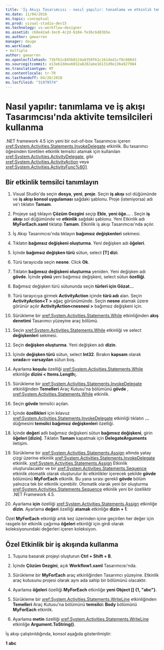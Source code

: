 ```yaml
---
title: 'İş Akışı Tasarımcısı - nasıl yapılır: tanımlama ve etkinlik temsilcileri kullanma'
ms.date: 11/04/2016
ms.topic: conceptual
ms.prod: visual-studio-dev15
ms.technology: vs-workflow-designer
ms.assetid: c68e42ad-3ec0-4c2d-b104-fe36c6d83b5e
ms.author: gewarren
manager: douge
ms.workload:
- multiple
author: gewarren
ms.openlocfilehash: 73bf61c845b0124a8350f61c161ded1cf0c80043
ms.sourcegitcommit: e13e61ddea6032a8282abe16131d9e136a927984
ms.translationtype: MT
ms.contentlocale: tr-TR
ms.lasthandoff: 04/26/2018
ms.locfileid: "31979574"
---
```

# <a name="how-to-define-and-consume-activity-delegates-in-the-workflow-designer"></a>Nasıl yapılır: tanımlama ve iş akışı Tasarımcısı'nda aktivite temsilcileri kullanma

.NET framework 4.5 için yeni bir out-of-box Tasarımcısı içeren <xref:System.Activities.Statements.InvokeDelegate> etkinlik. Bu tasarımcı öğesinden türetilen etkinlik temsilci atamak için kullanılan <xref:System.Activities.ActivityDelegate>, gibi <xref:System.Activities.ActivityAction> veya <xref:System.Activities.ActivityFunc%601>.

## <a name="define-an-activity-delegate"></a>Bir etkinlik temsilci tanımlayın

1.  Visual Studio'da seçin **dosya**, **yeni**, **proje**. Seçin **iş akışı** sol düğümünde ve **iş akışı konsol uygulaması** sağdaki şablonu. Proje (isteniyorsa) adı ve'ı tıklatın **Tamam**.

2.  Projeye sağ tıklayın **Çözüm Gezgini** seçip **Ekle**, **yeni öğe...** . Seçin **iş akışı** sol düğümünde ve **etkinlik** sağdaki şablonu. Yeni Etkinlik adı **MyForEach.xaml** tıklatıp **Tamam**. Etkinlik iş akışı Tasarımcısı'nda açılır.

3.  İş Akışı Tasarımcısı'nda tıklayın **bağımsız değişkenleri** sekmesi.

4.  Tıklatın **bağımsız değişkeni oluşturma**. Yeni değişken adı **öğeleri**.

5.  İçinde **bağımsız değişken türü** sütun, select **[T] dizi**.

6.  Türü tarayıcıda seçin **nesne**. Click **Ok**.

7.  Tıklatın **bağımsız değişkeni oluşturma** yeniden. Yeni değişken adı **gövde**. İçinde **yönü** yeni bağımsız değişkeni, select sütun **özelliği**.

8.  Bağımsız değişken türü sütununda seçin **türleri için Gözat...**

9. Türü tarayıcıya girmek **ActivityAction** içinde **türü adı** alan. Seçin **ActivityAction\<T >** ağaç görünümünde. Seçin **nesne** atamak üzere görünür açılır **ActivityAction\<nesnesi >** bağımsız değişkeni için.

10. Sürükleme bir <xref:System.Activities.Statements.While> etkinliğinden **akış denetimi** Tasarımcı yüzeyine araç bölümü.

11. Seçin <xref:System.Activities.Statements.While> etkinliği ve select **değişkenleri** sekmesi.

12. Seçin **değişken oluşturma**. Yeni değişken adı **dizin**.

13. İçinde **değişken türü** sütun, select **Int32**. Bırakın **kapsam** olarak **sırada**ve **varsayılan** sütun boş.

14. Ayarlama **koşulu** özelliği <xref:System.Activities.Statements.While> etkinliğe **dizini < Items.Length;**.

15. Sürükleme bir <xref:System.Activities.Statements.InvokeDelegate> etkinliğinden **Temelleri** Araç Kutusu'na bölümünü **gövde** , <xref:System.Activities.Statements.While> etkinlik.

16. Seçin **gövde** temsilci açılan.

17. İçinde **özellikleri** için kılavuz <xref:System.Activities.Statements.InvokeDelegate> etkinliği tıklatın **...**  düğmesini **temsilci bağımsız değişkenleri** özelliği.

18. İçinde **değeri** adlı bağımsız değişkeni sütun **bağımsız değişkeni**, girin **öğeleri [dizin]**. Tıklatın **Tamam** kapatmak için **DelegateArguments** iletişim.

19. Sürükleme bir <xref:System.Activities.Statements.Assign> altında yatay çizgi üzerine etkinlik <xref:System.Activities.Statements.InvokeDelegate> etkinlik. <xref:System.Activities.Statements.Assign> Etkinlik oluşturulacaktır ve bir <xref:System.Activities.Statements.Sequence> etkinlik otomatik olarak oluşturulur iki etkinlikler içerecek şekilde **gövde** bölümünü **MyForEach** etkinlik. Bu yana sırası gerekli **gövde** bölüm yalnızca tek bir etkinlik içerebilir. Otomatik olarak yeni bir oluşturma <xref:System.Activities.Statements.Sequence> etkinlik yeni bir özelliktir .NET Framework 4.5.

20. Ayarlama **için** özelliği <xref:System.Activities.Statements.Assign> etkinliğe **dizin**. Ayarlama **değeri** özelliği **atamak** etkinliğe **dizin + 1**.

 Özel **MyForEach** etkinliği artık kez üzerinden içine geçirilen her değer için rasgele bir etkinlik çağırma **öğeleri** etkinliği için girdi olarak koleksiyonundaki değerleri içeren koleksiyon.

## <a name="use-the-custom-activity-in-a-workflow"></a>Özel Etkinlik bir iş akışında kullanma

1.  Tuşuna basarak projeyi oluşturun **Ctrl + Shift + B**.

2.  İçinde **Çözüm Gezgini**, açık **Workflow1.xaml** Tasarımcısı'nda.

3.  Sürükleme bir **MyForEach** araç etkinliğinden Tasarımcı yüzeyine. Etkinlik araç kutusunu projesi olarak aynı ada sahip bir bölümünü olacaktır.

4.  Ayarlama **öğeleri** özelliği **MyForEach** etkinliğe **yeni Object [] {1, "abc"}**.

5.  Sürükleme bir <xref:System.Activities.Statements.WriteLine> etkinliğinden **Temelleri** Araç Kutusu'na bölümünü **temsilci: Body** bölümünü **MyForEach** etkinlik.

6.  Ayarlama **metin** özelliği <xref:System.Activities.Statements.WriteLine> etkinliğe **Argument.ToString()**.

İş akışı çalıştırıldığında, konsol aşağıda gösterilmiştir:

**1**
**abc**